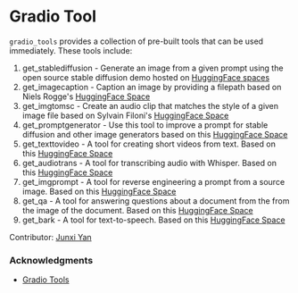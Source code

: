 # Gradio Tool
`gradio_tools` provides a collection of pre-built tools that can be used immediately. These tools include:
1. get_stablediffusion - Generate an image from a given prompt using the open source stable diffusion demo hosted on [HuggingFace spaces](https://huggingface.co/spaces/stabilityai/stable-diffusion)
2. get_imagecaption - Caption an image by providing a filepath based on Niels Rogge's [HuggingFace Space](https://huggingface.co/spaces/nielsr/comparing-captioning-models)
3. get_imgtomsc - Create an audio clip that matches the style of a given image file based on Sylvain Filoni's [HuggingFace Space](https://huggingface.co/spaces/fffiloni/img-to-music)
4. get_promptgenerator - Use this tool to improve a prompt for stable diffusion and other image generators based on this [HuggingFace Space](https://huggingface.co/spaces/microsoft/Promptist)
5. get_texttovideo - A tool for creating short videos from text. Based on this [HuggingFace Space](https://huggingface.co/spaces/damo-vilab/modelscope-text-to-video-synthesis)
6. get_audiotrans - A tool for transcribing audio with Whisper. Based on this [HuggingFace Space](https://huggingface.co/spaces/abidlabs/whisper)
7. get_imgprompt - A tool for reverse engineering a prompt from a source image. Based on this [HuggingFace Space](https://huggingface.co/spaces/pharma/CLIP-Interrogator)
8. get_qa - A tool for answering questions about a document from the from the image of the document. Based on this [HuggingFace Space](https://huggingface.co/spaces/abidlabs/docquery)
9. get_bark - A tool for text-to-speech. Based on this [HuggingFace Space](https://huggingface.co/spaces/suno/bark)

Contributor: [Junxi Yan](https://github.com/yanjx2021)

### Acknowledgments
- [Gradio Tools](https://github.com/freddyaboulton/gradio-tools)